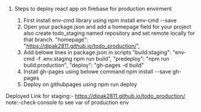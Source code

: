 1. Steps to deploy react app on firebase for production envirment

    1) First install env-cmd library using 
            npm install env-cmd --save 
    2) Open your package.json and add a homepage field for your project also create todo_staging named repository and set remote locally for that branch.
            "homepage": "https://dipak2811.github.io/todo_production/",
    3) Add belowe lines in package.json in scripts
            "build:staging": "env-cmd -f .env.staging npm run build",
            "predeploy": "npm run build:production",
            "deploy": "gh-pages -d build"
    4) Install gh-pages using belowe command
            npm install --save gh-pages
    5) Deploy on githubpages using
            npm run deploy
           
Deployed Link for staging:- https://dipak2811.github.io/todo_production/  
note:-check console to see var of production env

